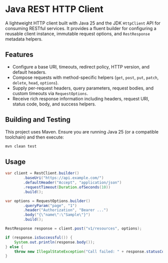 # Java REST HTTP Client

A lightweight HTTP client built with Java 25 and the JDK `HttpClient` API for consuming RESTful services. It
provides a fluent builder for configuring a reusable client instance, immutable request options, and
`RestResponse` metadata helpers.

## Features

- Configure a base URI, timeouts, redirect policy, HTTP version, and default headers.
- Compose requests with method-specific helpers (`get`, `post`, `put`, `patch`, `delete`, `head`, `options`).
- Supply per-request headers, query parameters, request bodies, and custom timeouts via `RequestOptions`.
- Receive rich response information including headers, request URI, status code, body, and success helpers.

## Building and Testing

This project uses Maven. Ensure you are running Java 25 (or a compatible toolchain) and then execute:

```bash
mvn clean test
```

## Usage

```java
var client = RestClient.builder()
        .baseUri("https://api.example.com/")
        .defaultHeader("Accept", "application/json")
        .requestTimeout(Duration.ofSeconds(10))
        .build();

var options = RequestOptions.builder()
        .queryParam("page", "1")
        .header("Authorization", "Bearer ...")
        .body("{\"name\":\"Sample\"}")
        .build();

RestResponse response = client.post("v1/resources", options);

if (response.isSuccessful()) {
    System.out.println(response.body());
} else {
    throw new IllegalStateException("Call failed: " + response.statusCode());
}
```
